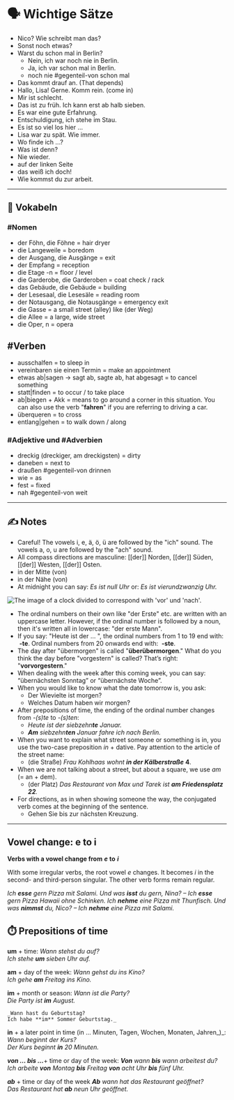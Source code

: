 # 🗣️ Wichtige Sätze
- Nico? Wie schreibt man das?
- Sonst noch etwas?
- Warst du schon mal in Berlin? 
	- Nein, ich war noch nie in Berlin.
	- Ja, ich var schon mal in Berlin.
	- noch nie #gegenteil-von schon mal
- Das kommt drauf an. (That depends)
- Hallo, Lisa! Gerne. Komm rein. (come in)
- Mir ist schlecht.
- Das ist zu früh. Ich kann erst ab halb sieben.
- Es war eine gute Erfahrung.
- Entschuldigung, ich stehe im Stau.
- Es ist so viel los hier …
- Lisa war zu spät. Wie immer.
- Wo finde ich ...?
- Was ist denn?
- Nie wieder.
- auf der linken Seite
- das weiß ich doch!
- Wie kommst du zur arbeit.

---

## 📖 Vokabeln

### #Nomen 
- der Föhn, die Föhne = hair dryer
-  die Langeweile = boredom
- der Ausgang, die Ausgänge = exit
- der Empfang = reception
- die Etage -n = floor / level
- die Garderobe, die Garderoben = coat check / rack
- das Gebäude, die Gebäude = building
- der Lesesaal, die Lesesäle = reading room
- der Notausgang, die Notausgänge = emergency exit
- die Gasse = a small street (alley) like (der Weg)
- die Allee = a large, wide street
- die Oper, n = opera

## #Verben 
- ausschalfen = to sleep in
- vereinbaren sie einen Termin = make an appointment
- etwas ab|sagen -> sagt ab, sagte ab, hat abgesagt = to cancel something
- statt|finden = to occur / to take place
- ab|biegen + Akk = means to go around a corner in this situation. You can also use the verb "**fahren**" if you are referring to driving a car.
- überqueren = to cross
- entlang|gehen = to walk down / along
 
### #Adjektive  und #Adverbien 
- dreckig (dreckiger, am dreckigsten) = dirty
- daneben = next to
- draußen #gegenteil-von drinnen
- wie = as
- fest = fixed
- nah #gegenteil-von  weit


---

## ✍️ Notes
- Careful! The vowels i, e, ä, ö, ü are followed by the "ich" sound. The vowels a, o, u are followed by the "ach" sound.
- All compass directions are masculine: [[der]] Norden, [[der]] Süden, [[der]] Westen, [[der]] Osten.
- in der Mitte (von)
- in der Nähe (von)
- At midnight you can say: _Es ist null Uhr_ or: _Es ist vierundzwanzig Uhr._

![The image of a clock divided to correspond with 'vor' und 'nach'.](https://static.dw.com/image/37583769_906.jpg)
- The ordinal numbers on their own like "der Erste" etc. are written with an uppercase letter. However, if the ordinal number is followed by a noun, then it's written all in lowercase: "der erste Mann".
- If you say: "Heute ist der ... ", the ordinal numbers from 1 to 19 end with:  **-te**. Ordinal numbers from 20 onwards end with:  **-ste**.
- The day after "übermorgen" is called "**überübermorgen**." What do you think the day before "vorgestern" is called? That’s right: "**vorvorgestern**."
- When dealing with the week after this coming week, you can say: “übernächsten Sonntag” or “übernächste Woche”.
- When you would like to know what the date tomorrow is, you ask:
	- Der Wievielte ist morgen?
	- Welches Datum haben wir morgen?
- After prepositions of time, the ending of the ordinal number changes from _-(s)te_ to _-(s)ten_:
	- _Heute ist der siebzehn**te** Januar._
	- **_Am_** _siebzehn**ten** Januar fahre ich nach Berlin._
- When you want to explain what street someone or something is in, you use the two-case preposition _in_ + dative. Pay attention to the article of the street name:
	- (die Straße) _Frau Kohlhaas wohnt **in der Kälberstraße**_ **4**.
- When we are not talking about a street, but about a square, we use _am_ (= an + dem).
	- (der Platz) _Das Restaurant von Max und Tarek ist **am Friedensplatz 22**._
- For directions, as in when showing someone the way, the conjugated verb comes at the beginning of the sentence.
	- Gehen Sie bis zur nächsten Kreuzung.

---
## Vowel change: e to i
**Verbs with a vowel change from** **_e_** **to** **_i_**

With some irregular verbs, the root vowel _e_ changes. It becomes _i_ in the second- and third-person singular. The other verb forms remain regular.

_Ich **esse** gern Pizza mit Salami. Und was **isst** du gern, Nina? – Ich **esse** gern Pizza Hawaii ohne Schinken._
_Ich **nehme** eine Pizza mit Thunfisch. Und was **nimmst** du, Nico? – Ich **nehme** eine Pizza mit Salami._

## ⏱️  Prepositions of time
**um** + time:
	_Wann stehst du auf?  
	Ich stehe **um** sieben Uhr auf._

**am** + day of the week:
	_Wann gehst du ins Kino?  
	Ich gehe **am** Freitag ins Kino._

**im** + month or season:
	_Wann ist die Party?  
	Die Party ist **im** August._

	_Wann hast du Geburtstag?  
	Ich habe **im** Sommer Geburtstag._

**in** + a later point in time (in … Minuten, Tagen, Wochen, Monaten, Jahren_)_:
	_Wann beginnt der Kurs?  
	Der Kurs beginnt **in** 20 Minuten._

**_von … bis …_**+ time or day of the week:
	**_Von_** _wann **bis** wann arbeitest du?  
	Ich arbeite **von** Montag **bis** Freitag **von** acht Uhr **bis** fünf Uhr._

**_ab_** + time or day of the week
	**_Ab_** _wann hat das Restaurant geöffnet?  
	Das Restaurant hat **ab** neun Uhr geöffnet._